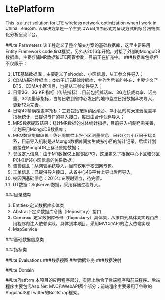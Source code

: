 # LtePlatform
This is a .net solution for LTE wireless network optimization when I work in China Telecom.
该解决方案是一个主要以WEB页面形式为呈现方式的综合网络优化分析呈现平台。

##Lte.Parameters
该工程定义了整个解决方案的基础数据库，这里主要采用Entity Framework code first框架，另外从2016年开始，对接了外部的MongoDB数据库，主要存储MR数据和LTE网管参数，目前正在扩充中。
###数据库包括但不仅限于：
1. LTE基础数据库：主要定义了eNodeb、小区信息，从工参文件导入；
1. CDMA基础数据库：类似于LTE基础数据库，并作为后者的补充，主要定义了BTS、CDMA小区信息，也是从工参文件导入；
1. 日常2G、3G KPI指标（传统指标）：目前包括掉话率、3G连接成功率、话务量、3G流量等指标，由每日收到省中心发出的地市监控日报数据再次导入，更新较为完善。
1. 日常4G精确覆盖率指标：主要包括按照镇区聚合、单小区的每天重叠覆盖率指标统计，已提供专门的导入接口，每日由合作伙伴导入；
1. MRS数据提取结果：统计MR数据的总体统计指标，目前导入机制仍需完善，计划采用MongoDB数据库；
1. MRO数据提取结果：统计周期性上报小区测量信息，已转化为小区间干扰关系，目前导入机制是从Mongo数据库间接生成按小区的统计记录，后续计划直接在MongoDB上存储原始数据；
1. 邻区定义信息：由于MR数据仅上报邻区PCI，这里定义了根据中心小区和邻区PCI推断邻小区信息的关系数据；
1. 告警信息：从网管系统导入，目前仅用于校园网专题。
1. 工单信息：已提供导入接口，从省中心4G平台上导出后再导入。
1. 校园网基础信息：2015年专项时建立，待完善。
1. DT数据：Sqlserver数据，采用存储过程导入。

###目录结构
1. Entities-定义数据库实体类
1. Abstract-定义数据库仓储（Repository）接口
1. Concrete-定义数据库仓储（Repository）具体类，从接口到具体类实现由应用程序的注入依赖实现，具体到本项目，采用MVC和API的注入依赖实现
1. MapService

###基础数据信息类

###指标类

##Lte.Evaluations
###数据视图
###数据业务
###数据映射

##Lte.Domain

##LtePlatform
本项目的应用程序部分，实际上融合了后端程序和前端程序。后端程序主要包括Asp.Net MVC和WebAPI两个部分；前端程序主要采用了谷歌的AngularJS和Twitter的Bootstrap框架。

